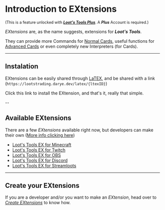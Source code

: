 # Introduction to EXtensions

<sup style="font-size: 90%">(This is a feature unlocked with [***Loot's Tools Plus***](../../plus). A ***Plus*** Account is required.)</sup>

*EXtensions* are, as the name suggests, extensions for ***Loot's Tools***. 

They can provide more Commands for [Normal Cards](../cards/normalCards.md), useful functions for [Advanced Cards](../cards/advCards.md) or even completely new Interpreters (for Cards).

---

## Instalation

EXtensions can be easily shared through [LaTEX](../additionalFeatures/latex/index.md), and be shared with a link (```https://lootstrading.darye.dev/latex/{ltexID}```)

Click this link to install the EXtension, and that's it, really that simple.

--

## Available EXtensions

There are a few *EXtensions* available right now, but developers can make their own ([More info clicking here](developers))

- [Loot's Tools EX for Minecraft](../extensions/minecraft)
- [Loot's Tools EX for Twitch](../extensions/twitch)
- [Loot's Tools EX for OBS](../extensions/obs)
- [Loot's Tools EX for Discord](../extensions/discord)
- [Loot's Tools EX for Streamloots](../extensions/streamloots)

---

## Create your EXtensions

If you are a developer and/or you want to make an *EXtension*, head over to [*Create EXtensions*](developers) to know how.